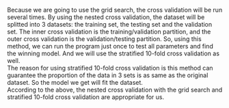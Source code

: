 Because we are going to use the grid search, the cross validation will be run several times. By using the nested cross validation, the dataset will be splitted into 3 datasets: the training set, the testing set and the validation set. The inner cross validation is the training/validation partition, and the outer cross validation is the validation/testing partition. So, using this method, we can run the program just once to test all parameters and find the winning model.
And we will use the stratified 10-fold cross validation as well.      
The reason for using stratified 10-fold cross validation is this method can guarantee the proportion of the data in 3 sets is as same as the original dataset. So the model we get will fit the dataset.   
According to the above, the nested cross validation with the grid search and stratified 10-fold cross validation are appropriate for us.
